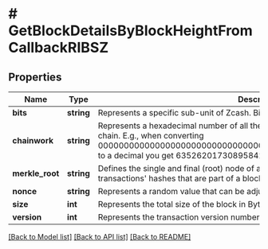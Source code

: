 # # GetBlockDetailsByBlockHeightFromCallbackRIBSZ

## Properties

Name | Type | Description | Notes
------------ | ------------- | ------------- | -------------
**bits** | **string** | Represents a specific sub-unit of Zcash. Bits have two-decimal precision |
**chainwork** | **string** | Represents a hexadecimal number of all the hashes necessary to produce the current chain. E.g., when converting 0000000000000000000000000000000000000000000086859f7a841475b236fd to a decimal you get 635262017308958427068157 hashes, or 635262 exahashes. |
**merkle_root** | **string** | Defines the single and final (root) node of a Merkle tree. It is the combined hash of all transactions&#39; hashes that are part of a blockchain block. |
**nonce** | **string** | Represents a random value that can be adjusted to satisfy the proof of work |
**size** | **int** | Represents the total size of the block in Bytes. |
**version** | **int** | Represents the transaction version number. |

[[Back to Model list]](../../README.md#models) [[Back to API list]](../../README.md#endpoints) [[Back to README]](../../README.md)
